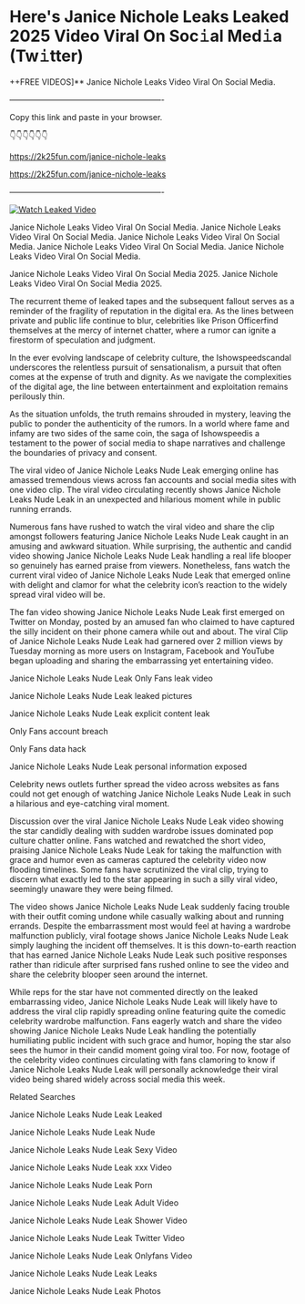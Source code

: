 # Here's Janice Nichole Leaks Leaked 2025 Video Viral On Soc𝚒al Med𝚒a (Tw𝚒tter)

++FREE VIDEOS]** Janice Nichole Leaks Video Viral On Social Media.

———————————————————-

Copy this link and paste in your browser.

👇👇👇👇👇👇

https://2k25fun.com/janice-nichole-leaks

https://2k25fun.com/janice-nichole-leaks

———————————————————-

[![Watch Leaked Video](https://miro.medium.com/v2/resize:fit:828/format:webp/1*cilzJN44JGOrTw9NJCrNHA.gif "Watch Leaked Video")](https://2k25fun.com/janice-nichole-leaks)

Janice Nichole Leaks Video Viral On Social Media. Janice Nichole Leaks Video Viral On Social Media. Janice Nichole Leaks Video Viral On Social Media. Janice Nichole Leaks Video Viral On Social Media. Janice Nichole Leaks Video Viral On Social Media.

Janice Nichole Leaks Video Viral On Social Media 2025. Janice Nichole Leaks Video Viral On Social Media 2025.

The recurrent theme of leaked tapes and the subsequent fallout serves as a reminder of the fragility of reputation in the digital era. As the lines between private and public life continue to blur, celebrities like Prison Officerfind themselves at the mercy of internet chatter, where a rumor can ignite a firestorm of speculation and judgment.

In the ever evolving landscape of celebrity culture, the Ishowspeedscandal underscores the relentless pursuit of sensationalism, a pursuit that often comes at the expense of truth and dignity. As we navigate the complexities of the digital age, the line between entertainment and exploitation remains perilously thin.

As the situation unfolds, the truth remains shrouded in mystery, leaving the public to ponder the authenticity of the rumors. In a world where fame and infamy are two sides of the same coin, the saga of Ishowspeedis a testament to the power of social media to shape narratives and challenge the boundaries of privacy and consent.

The viral video of Janice Nichole Leaks Nude Leak emerging online has amassed tremendous views across fan accounts and social media sites with one video clip. The viral video circulating recently shows Janice Nichole Leaks Nude Leak in an unexpected and hilarious moment while in public running errands.

Numerous fans have rushed to watch the viral video and share the clip amongst followers featuring Janice Nichole Leaks Nude Leak caught in an amusing and awkward situation. While surprising, the authentic and candid video showing Janice Nichole Leaks Nude Leak handling a real life blooper so genuinely has earned praise from viewers. Nonetheless, fans watch the current viral video of Janice Nichole Leaks Nude Leak that emerged online with delight and clamor for what the celebrity icon’s reaction to the widely spread viral video will be.

The fan video showing Janice Nichole Leaks Nude Leak first emerged on Twitter on Monday, posted by an amused fan who claimed to have captured the silly incident on their phone camera while out and about. The viral Clip of Janice Nichole Leaks Nude Leak had garnered over 2 million views by Tuesday morning as more users on Instagram, Facebook and YouTube began uploading and sharing the embarrassing yet entertaining video.

Janice Nichole Leaks Nude Leak Only Fans leak video

Janice Nichole Leaks Nude Leak leaked pictures

Janice Nichole Leaks Nude Leak explicit content leak

Only Fans account breach

Only Fans data hack

Janice Nichole Leaks Nude Leak personal information exposed

Celebrity news outlets further spread the video across websites as fans could not get enough of watching Janice Nichole Leaks Nude Leak in such a hilarious and eye-catching viral moment.

Discussion over the viral Janice Nichole Leaks Nude Leak video showing the star candidly dealing with sudden wardrobe issues dominated pop culture chatter online. Fans watched and rewatched the short video, praising Janice Nichole Leaks Nude Leak for taking the malfunction with grace and humor even as cameras captured the celebrity video now flooding timelines. Some fans have scrutinized the viral clip, trying to discern what exactly led to the star appearing in such a silly viral video, seemingly unaware they were being filmed.

The video shows Janice Nichole Leaks Nude Leak suddenly facing trouble with their outfit coming undone while casually walking about and running errands. Despite the embarrassment most would feel at having a wardrobe malfunction publicly, viral footage shows Janice Nichole Leaks Nude Leak simply laughing the incident off themselves. It is this down-to-earth reaction that has earned Janice Nichole Leaks Nude Leak such positive responses rather than ridicule after surprised fans rushed online to see the video and share the celebrity blooper seen around the internet.

While reps for the star have not commented directly on the leaked embarrassing video, Janice Nichole Leaks Nude Leak will likely have to address the viral clip rapidly spreading online featuring quite the comedic celebrity wardrobe malfunction. Fans eagerly watch and share the video showing Janice Nichole Leaks Nude Leak handling the potentially humiliating public incident with such grace and humor, hoping the star also sees the humor in their candid moment going viral too. For now, footage of the celebrity video continues circulating with fans clamoring to know if Janice Nichole Leaks Nude Leak will personally acknowledge their viral video being shared widely across social media this week.

Related Searches

Janice Nichole Leaks Nude Leak Leaked

Janice Nichole Leaks Nude Leak Nude

Janice Nichole Leaks Nude Leak Sexy Video

Janice Nichole Leaks Nude Leak xxx Video

Janice Nichole Leaks Nude Leak Porn

Janice Nichole Leaks Nude Leak Adult Video

Janice Nichole Leaks Nude Leak Shower Video

Janice Nichole Leaks Nude Leak Twitter Video

Janice Nichole Leaks Nude Leak Onlyfans Video

Janice Nichole Leaks Nude Leak Leaks

Janice Nichole Leaks Nude Leak Photos